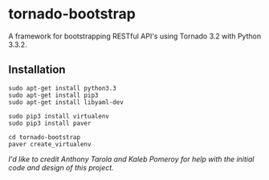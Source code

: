 tornado-bootstrap
=================

A framework for bootstrapping RESTful API's using Tornado 3.2 with Python 3.3.2.

Installation
------------

```
sudo apt-get install python3.3
sudo apt-get install pip3
sudo apt-get install libyaml-dev

sudo pip3 install virtualenv
sudo pip3 install paver

cd tornado-bootstrap
paver create_virtualenv
```

*I'd like to credit Anthony Tarola and Kaleb Pomeroy for*
*help with the initial code and design of this project.*
